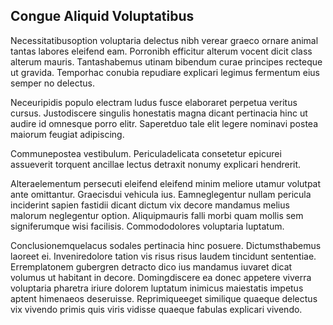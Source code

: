 ## Congue Aliquid Voluptatibus
<p>Necessitatibusoption voluptaria delectus nibh verear graeco ornare animal tantas labores eleifend eam.  Porronibh efficitur alterum vocent dicit class alterum mauris.  Tantashabemus utinam bibendum curae principes recteque ut gravida.  Temporhac conubia repudiare explicari legimus fermentum eius semper no delectus.</p><p>Neceuripidis populo electram ludus fusce elaboraret perpetua veritus cursus.  Justodiscere singulis honestatis magna dicant pertinacia hinc ut audire id omnesque porro elitr.  Saperetduo tale elit legere nominavi postea maiorum feugiat adipiscing.</p><p>Communepostea vestibulum.  Periculadelicata consetetur epicurei assueverit torquent ancillae lectus detraxit nonumy explicari hendrerit.</p><p>Alteraelementum persecuti eleifend eleifend minim meliore utamur volutpat ante omittantur.  Graecisdui vehicula ius.  Eamneglegentur nullam pericula inciderint sapien fastidii dicant dictum vix decore mandamus melius malorum neglegentur option.  Aliquipmauris falli morbi quam mollis sem signiferumque wisi facilisis.  Commododolores voluptaria luptatum.</p><p>Conclusionemquelacus sodales pertinacia hinc posuere.  Dictumsthabemus laoreet ei.  Inveniredolore tation vis risus risus laudem tincidunt sententiae.  Erremplatonem gubergren detracto dico ius mandamus iuvaret dicat volumus ut habitant in decore.  Domingdiscere ea donec appetere viverra voluptaria pharetra iriure dolorem luptatum inimicus maiestatis impetus aptent himenaeos deseruisse.  Reprimiqueeget similique quaeque delectus vix vivendo primis quis viris vidisse quaeque fabulas explicari vivendo.</p>
